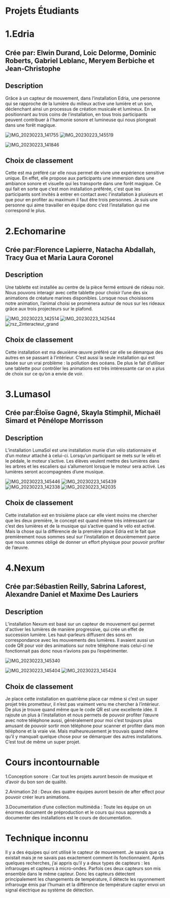 <h1>Projets Étudiants</h1>

<h1>1.Edria</h1>
<h2>Crée par: Elwin Durand, Loic Delorme, Dominic Roberts, Gabriel Leblanc, Meryem Berbiche et Jean-Christophe</h2>
<h2>Description</h2>

 Grâce à un capteur de mouvement, dans l’installation Edria, une personne qui se rapproche de la lumière du milieux active une lumière et un son, déclenchant ainsi un processus de création musicale et lumineux. En se positionnant au trois coins de l’installation, en tous trois participants peuvent contribuer à l'harmonie sonore et lumineuse qui nous plongeait dans une forêt magique.

![IMG_20230223_141755](https://user-images.githubusercontent.com/123672475/236112729-ef8d9866-8b84-4315-96a8-ff68358d8fa2.jpg)
![IMG_20230223_145519](https://user-images.githubusercontent.com/123672475/236113582-c219fa13-be4c-44f1-b2f2-2d6e45c14307.jpg)

![IMG_20230223_141846](https://user-images.githubusercontent.com/123672475/236112969-f74b43cc-9144-4ea4-8264-83bbe1cc2d91.jpg)
<h2>Choix de classement</h2>
Cette est ma préféré car elle nous permet de vivre une expérience sensitive unique. En effet, elle propose aux participants une immersion dans une ambiance sonore et visuelle qui les transporte dans une forêt magique. Ce qui fait en sorte que c’est mon installation préférée, c'est que les participants sont invités à entrer en contact avec l'installation à plusieurs et que pour en profiter au maximum il faut être trois personnes. Je suis une personne qui aime travailler en équipe donc c’est l’installation qui me correspond le plus.

<h1>2.Echomarine</h1>
<h2>Crée par:Florence Lapierre, Natacha Abdallah, Tracy Gua et Maria Laura Coronel</h2>
<h2>Description</h2>

Une tablette est installée au centre de la pièce fermé entouré de rideau noir. Nous pouvons interagir avec cette tablette pour choisir l’une des six animations de créature marines disponibles. Lorsque nous choisissons notre animation, l’animal choisi se promènera autour de nous sur les rideaux grâce aux trois projecteurs sur le plafond.

![IMG_20230223_142514](https://user-images.githubusercontent.com/123672475/236113647-0883d048-6330-490a-9e71-5dc8464e47bc.jpg)
![IMG_20230223_142544](https://user-images.githubusercontent.com/123672475/236113658-8072ddf7-6a73-4c90-975f-32196f80158c.jpg)
![rsz_2interacteur_grand](https://user-images.githubusercontent.com/123672475/236114032-a44fd511-02d3-440a-9123-37f2a51270f3.jpg)

<h2>Choix de classement</h2>

Cette installation est ma deuxième œuvre préféré car elle se démarque des autres en se passant à l’intérieur. C’est aussi la seule installation qui est basée sur un vrai problème : la pollution des océans. De plus le fait d’utiliser une tablette pour contrôler les animations est très intéressante car on a plus de choix sur ce qu’on a envie de voir.


<h1>3.Lumasol</h1>
<h2>Crée par:Éloïse Gagné, Skayla Stimphil, Michaël Simard et Pénélope Morrisson</h2>
<h2>Description</h2>

L’installation LumaSol est une installation munie d’un vélo stationnaire et d’un moteur attaché à celui-ci. Lorsqu’un participant se mets sur le vélo et le pédale, le moteur s’active. Les élèves veulent mettre des lumières dans les arbres et les escaliers qui s’allumeront lorsque le moteur sera activé. Les lumières seront accompagnées d’une musique.

![IMG_20230223_145446](https://user-images.githubusercontent.com/123672475/236114507-12e2e754-d4a0-4b26-997f-f34fbee82bb0.jpg)
![IMG_20230223_145439](https://user-images.githubusercontent.com/123672475/236114511-0abe32fe-acd1-4a84-bbf7-db8c9a9f3b32.jpg)
![IMG_20230223_142338](https://user-images.githubusercontent.com/123672475/236114530-2ab3b6f2-9235-443c-8c3b-32a4ef834be6.jpg)
![IMG_20230223_142035](https://user-images.githubusercontent.com/123672475/236114575-e9dec6fd-b1c4-4daa-86f7-812dfa3631b1.jpg)

<h2>Choix de classement</h2>

Cette installation est en troisième place car elle vient moins me chercher que les deux première, le concept est quand même très intéressant car c’est des lumières et de la musique qui s’active quand le vélo est activé. Mais la chose qui la différencie de  la première place Edria est le fait que premièrement nous sommes seul sur l’installation et deuxièmement parce que nous sommes obligé de donner un effort physique pour pouvoir profiter de l’œuvre.


<h1>4.Nexum</h1>
<h2>Crée par:Sébastien Reilly, Sabrina Laforest, Alexandre Daniel et Maxime Des Lauriers</h2>
<h2>Description</h2>

L’installation Nexum est basé sur un capteur de mouvement qui permet d'activer les lumières de manière progressive, qui crée un effet de succession lumière. Les haut-parleurs diffusent des sons en correspondance avec les mouvements des lumières. Il avaient aussi un code QR pour voir des animations sur notre téléphone mais celui-ci ne fonctionnait pas donc nous n’avions pas pu l’expérimenter.

![IMG_20230223_145340](https://user-images.githubusercontent.com/123672475/236114859-304036cc-e5f3-4dbf-9cad-a0172a19dc9c.jpg)

![IMG_20230223_145404](https://user-images.githubusercontent.com/123672475/236114860-b490575e-cc19-4943-94bb-867ba8ac3870.jpg)
![IMG_20230223_145424](https://user-images.githubusercontent.com/123672475/236114876-85ec5a65-2ad1-4c15-952f-3ea23b85145e.jpg)

<h2>Choix de classement</h2>

Je place cette installation en quatrième place car même si c’est un super projet très prometteur, il n’est pas vraiment venu me chercher à l’intérieur. De plus je trouve quand même que le code QR est une excellente idée. Il rajoute un plus à l’installation et nous permets de pouvoir profiter l’œuvre avec notre téléphone aussi, généralement pour moi c’est toujours plus amusant de pouvoir sortir mon téléphone pour scanner et profiter dans mon téléphone et la vraie vie. Mais malheureusement je trouvais quand même qu’il y manquait quelque chose pour se démarquer des autres installations. C’est tout de même un super projet.

<h1>Cours incontournable</h1>
1.Conception sonore : Car tout les projets auront besoin de musique et d’avoir du bon son de qualité.

2.Animation 2d : Deux des quatre équipes auront besoin de after effect pour pouvoir créer leurs animations.

3.Documentation d’une collection multimédia : Toute les équipe on un énormes document de préproduction et le cours qui nous apprends a documenter des installations est le cours de documentation.

<h1>Technique inconnu</h1>
Il y a des équipes qui ont utilisé le capteur de mouvement. Je savais que ça existait mais je ne savais pas exactement comment ils fonctionnaient. Après quelques recherches, j’ai appris qu’il y a deux types de capteurs : les infrarouges et capteurs à micro-ondes. Parfois ces deux capteurs son mis ensemble dans le même capteur. Donc les capteurs détectent principalement les changements de température, il détecte les rayonnement infrarouge émis par l’humain et la différence de température capter envoi un signal électrique au système de détection.






